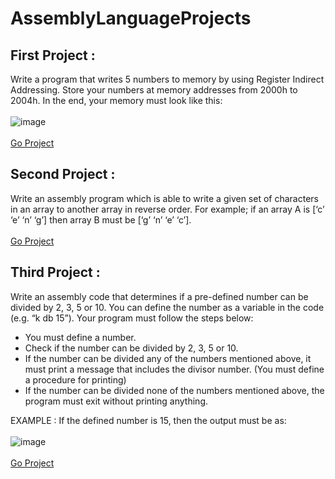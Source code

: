 # AssemblyLanguageProjects
## First Project :
Write a program that writes 5 numbers to memory by using
Register Indirect Addressing. Store your numbers at
memory addresses from 2000h to 2004h. In the end,
your memory must look like this:
<br><br>
![image](https://user-images.githubusercontent.com/42895382/156561544-6ee4eb38-d577-416d-b3bc-38845f584f0a.png)
<br><br>
[Go Project](https://github.com/sinemturkcu/AssemblyLanguageProjects/tree/master/LabExperiment1)
## Second Project :
Write an assembly program which is able to write a given set of
characters in an array to another array in reverse order. For
example; if an array A is [‘c’ ‘e’ ‘n’ ‘g’] then array B must be [‘g’ ‘n’ ‘e’
‘c’].
<br><br>
[Go Project](https://github.com/sinemturkcu/AssemblyLanguageProjects/tree/master/LabExperiment2)
## Third Project :
Write an assembly code that determines if a pre-defined number can be divided by 2, 3, 5 or 10. You can define the number as a variable in the code (e.g. “k db 15”). Your program must follow the steps below:

- You must define a number.
- Check if the number can be divided by 2, 3, 5 or 10.
- If the number can be divided any of the numbers mentioned above, it must print a message that includes the divisor number. (You must define a procedure for printing)
- If the number can be divided none of the numbers mentioned above, the program must exit without printing anything. 

EXAMPLE : If the defined number is 15, then the output must be as:
<br><br>
![image](https://user-images.githubusercontent.com/42895382/156782712-6b9cb98c-8e52-490f-8f3d-69c5b3f7edda.png)
<br><br>
[Go Project](https://github.com/sinemturkcu/AssemblyLanguageProjects/tree/master/LabExperiment3)
